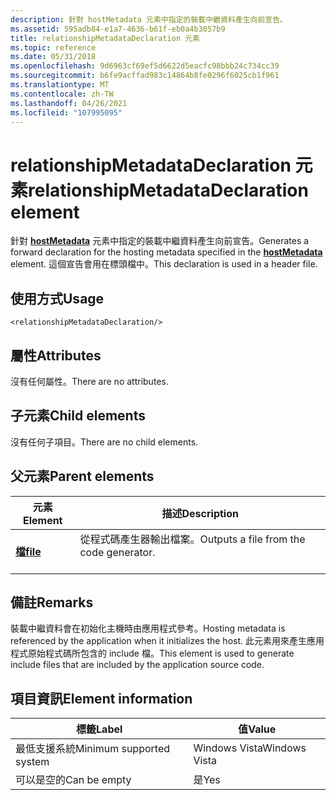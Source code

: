 ```yaml
---
description: 針對 hostMetadata 元素中指定的裝載中繼資料產生向前宣告。
ms.assetid: 595adb84-e1a7-4636-b61f-eb0a4b3057b9
title: relationshipMetadataDeclaration 元素
ms.topic: reference
ms.date: 05/31/2018
ms.openlocfilehash: 9d6963cf69ef5d6622d5eacfc98bbb24c734cc39
ms.sourcegitcommit: b6fe9acffad983c14864b8fe0296f6025cb1f961
ms.translationtype: MT
ms.contentlocale: zh-TW
ms.lasthandoff: 04/26/2021
ms.locfileid: "107995095"
---
```

# <a name="relationshipmetadatadeclaration-element"></a><span data-ttu-id="26c0e-103">relationshipMetadataDeclaration 元素</span><span class="sxs-lookup"><span data-stu-id="26c0e-103">relationshipMetadataDeclaration element</span></span>

<span data-ttu-id="26c0e-104">針對 [**hostMetadata**](hostmetadata.md) 元素中指定的裝載中繼資料產生向前宣告。</span><span class="sxs-lookup"><span data-stu-id="26c0e-104">Generates a forward declaration for the hosting metadata specified in the [**hostMetadata**](hostmetadata.md) element.</span></span> <span data-ttu-id="26c0e-105">這個宣告會用在標頭檔中。</span><span class="sxs-lookup"><span data-stu-id="26c0e-105">This declaration is used in a header file.</span></span>

## <a name="usage"></a><span data-ttu-id="26c0e-106">使用方式</span><span class="sxs-lookup"><span data-stu-id="26c0e-106">Usage</span></span>

``` syntax
<relationshipMetadataDeclaration/>
```

## <a name="attributes"></a><span data-ttu-id="26c0e-107">屬性</span><span class="sxs-lookup"><span data-stu-id="26c0e-107">Attributes</span></span>

<span data-ttu-id="26c0e-108">沒有任何屬性。</span><span class="sxs-lookup"><span data-stu-id="26c0e-108">There are no attributes.</span></span>

## <a name="child-elements"></a><span data-ttu-id="26c0e-109">子元素</span><span class="sxs-lookup"><span data-stu-id="26c0e-109">Child elements</span></span>

<span data-ttu-id="26c0e-110">沒有任何子項目。</span><span class="sxs-lookup"><span data-stu-id="26c0e-110">There are no child elements.</span></span>

## <a name="parent-elements"></a><span data-ttu-id="26c0e-111">父元素</span><span class="sxs-lookup"><span data-stu-id="26c0e-111">Parent elements</span></span>



| <span data-ttu-id="26c0e-112">元素</span><span class="sxs-lookup"><span data-stu-id="26c0e-112">Element</span></span>                         | <span data-ttu-id="26c0e-113">描述</span><span class="sxs-lookup"><span data-stu-id="26c0e-113">Description</span></span>                                                    |
|---------------------------------|----------------------------------------------------------------|
| [<span data-ttu-id="26c0e-114">**檔**</span><span class="sxs-lookup"><span data-stu-id="26c0e-114">**file**</span></span>](file.md)<br/> | <span data-ttu-id="26c0e-115">從程式碼產生器輸出檔案。</span><span class="sxs-lookup"><span data-stu-id="26c0e-115">Outputs a file from the code generator.</span></span><br/> <br/> |



## <a name="remarks"></a><span data-ttu-id="26c0e-116">備註</span><span class="sxs-lookup"><span data-stu-id="26c0e-116">Remarks</span></span>

<span data-ttu-id="26c0e-117">裝載中繼資料會在初始化主機時由應用程式參考。</span><span class="sxs-lookup"><span data-stu-id="26c0e-117">Hosting metadata is referenced by the application when it initializes the host.</span></span> <span data-ttu-id="26c0e-118">此元素用來產生應用程式原始程式碼所包含的 include 檔。</span><span class="sxs-lookup"><span data-stu-id="26c0e-118">This element is used to generate include files that are included by the application source code.</span></span>

## <a name="element-information"></a><span data-ttu-id="26c0e-119">項目資訊</span><span class="sxs-lookup"><span data-stu-id="26c0e-119">Element information</span></span>



| <span data-ttu-id="26c0e-120">標籤</span><span class="sxs-lookup"><span data-stu-id="26c0e-120">Label</span></span> | <span data-ttu-id="26c0e-121">值</span><span class="sxs-lookup"><span data-stu-id="26c0e-121">Value</span></span> |
|-------------------------------------|---------------|
| <span data-ttu-id="26c0e-122">最低支援系統</span><span class="sxs-lookup"><span data-stu-id="26c0e-122">Minimum supported system</span></span><br/> | <span data-ttu-id="26c0e-123">Windows Vista</span><span class="sxs-lookup"><span data-stu-id="26c0e-123">Windows Vista</span></span> |
| <span data-ttu-id="26c0e-124">可以是空的</span><span class="sxs-lookup"><span data-stu-id="26c0e-124">Can be empty</span></span>                        | <span data-ttu-id="26c0e-125">是</span><span class="sxs-lookup"><span data-stu-id="26c0e-125">Yes</span></span>           |



 

 




